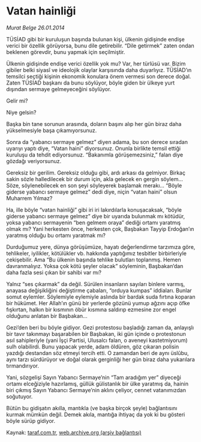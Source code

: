 # Vatan hainliği

*Murat Belge 26.01.2014*

<div class="yazi"><p>TÜSİAD gibi bir kuruluşun başında bulunan kişi, ülkenin gidişinde endişe verici bir özellik görüyorsa, bunu dile getirebilir. “Dile getirmek” zaten ondan beklenen görevdir, bunu yapmak için seçilmiştir.</p>
<p>Ülkenin gidişinde endişe verici özellik yok mu? Var, her türlüsü var. Bizim gibiler belki siyasî ve ideolojik olaylar karşısında daha duyarlıyız. TÜSİAD’ın temsilci seçtiği kişinin ekonomik konulara önem vermesi son derece doğal. Zaten TÜSİAD başkanı da bunu söylüyor, böyle giden bir ülkeye yurt dışından sermaye gelmeyeceğini söylüyor. </p>
<p>Gelir mi?</p>
<p>Niye gelsin?</p>
<p>Başka bin tane sorunun arasında, doların başını alıp her gün biraz daha yükselmesiyle başa çıkamıyorsunuz. </p>
<p>Sonra da “yabancı sermaye gelmez” diyen adama, bu son derece sıradan uyarıyı yaptı diye, “Vatan haini” diyorsunuz. Onunla birlikte temsil ettiği kuruluşu da tehdit ediyorsunuz. “Bakanımla görüşemezsiniz,” falan diye gözdağı veriyorsunuz. </p>
<p>Gereksiz bir gerilim. Gereksiz olduğu gibi, ardı arkası da gelmiyor. Birkaç sakin sözle halledilecek bir durum için, akla gelecek en gergin söylem... Söze, söylenebilecek en son şeyi söyleyerek başlamak merakı... “Böyle giderse yabancı sermaye gelmez” dedi diye, niçin “vatan haini” olsun Muharrem Yılmaz? </p>
<p>Ha, ille böyle “vatan hainliği” gibi iri iri lakırdılarla konuşacaksak, “böyle giderse yabancı sermaye gelmez” diye bir uyarıda bulunmak mı kötüdür, yoksa yabancı sermayenin “ben gelmem oraya” dediği ortamı yaratmış olmak mı? Yani herkesten önce, herkesten çok, Başbakan Tayyip Erdoğan’ın yaratmış olduğu bu ortamı yaratmak mı?</p>
<p>Durduğumuz yere, dünya görüşümüze, hayatı değerlendirme tarzımıza göre, tehlikeler, iyilikler, kötülükler vb. hakkında yaptığımız tesbitler birbirleriyle çekişebilir. Ama “Bu ülkenin başında tehlike bulutları toplanmış. Hemen davranmalıyız. Yoksa çok kötü şeyler olacak” söyleminin, Başbakan’dan daha fazla sesi çıkan bir sahibi var mı? </p>
<p>Yalnız “ses çıkarmak” da değil. Sürülen insanların sayıları binlere varmış, anayasa değişikliğini değiştirme çabaları, “orduya kumpas” iddiaları. Bunlar somut eylemler. Söylemiyle eylemiyle  aslında bir bardak suda  fırtına koparan bir hükümet. Her Allah’ın günü bir yerlerde gözünü yumup ağzını açıp öfke fışkırtan, halkın bir kısmının öbür kısmına saldırıp ezmesine zor engel olduğunu anlatan bir Başbakan...</p>
<p>Gezi’den beri bu böyle gidiyor. Gezi protestosu başladığı zaman da, anlayışlı bir tavır takınmayı başarabilen bir Başbakan, iki gün içinde o protestonun asıl sahipleriyle (yani İşçi Partisi, Ulusalcı falan, o aveneyi kastetmiyorum) sulh olabilirdi. Bunu yapacak yerde, adam öldüren, göz çıkaran polisin yazdığı destandan söz etmeyi tercih etti. O zamandan beri de aynı üslûbu, aynı tarzı sürdürüyor ve doğal olarak gerginliği her gün biraz daha yukarılara tırmandırıyor. </p>
<p>Yani, sözgelişi Sayın Yabancı Sermaye’nin “Tam aradığım yer” diyeceği ortamı elceğiziyle hazırlamış, güllük gülistanlık bir ülke yaratmış da, hainin biri çıkmış Sayın Yabancı Sermaye’nin aklını çeliyor, cennet vatanımızdan soğutuyor. </p>
<p>Bütün bu gidişatın akılla, mantıkla (ve başka birçok şeyle) bağlantısını kurmak mümkün değil. Demek akıla, mantığa ihtiyaç da yok ki bu gösteri böyle sürüp gidiyor.</p>
</div>

Kaynak: [taraf.com.tr](http://www.taraf.com.tr:80/murat-belge/makale-vatan-hainligi.htm), [web.archive.org (arşiv bağlantısı)](http://web.archive.org/web/20140129014900/http://www.taraf.com.tr:80/murat-belge/makale-vatan-hainligi.htm)
